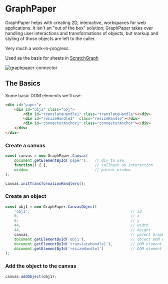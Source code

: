 # GraphPaper

GraphPaper helps with creating 2D, interactive, workspaces for web applications. It isn't an "out of the box" solution; GraphPaper takes over handling user interactions and transformations of objects, but markup and styling of those objects are left to the caller.

Very much a work-in-progress.

Used as the basis for sheets in [ScratchGraph](https://scratchgraph.com)

![graphpaper-connector](https://user-images.githubusercontent.com/12861733/33002147-358957a8-cd80-11e7-89ae-1b211c0eb2db.png)

## The Basics

Some basic DOM elements we'll use:
```html
<div id="paper">
    <div id="obj1" class="obj">
        <div id="translateHandle1" class="translateHandle"></div>
        <div id="resizeHandle1"  class="resizeHandle"></div>
        <div id="connectorAnchor1" class="connectorAnchor"></div>
    </div>
</div>
```

### Create a canvas

```javascript
const canvas = new GraphPaper.Canvas(
    document.getElementById('paper'),   // div to use
    function() { },                     // callback on interaction
    window                              // parent window 
);

canvas.initTransformationHandlers();
```

###  Create an object

```javascript
const obj1 = new GraphPaper.CanvasObject(
    'obj1',                                             // id
    0,                                                  // x        
    0,                                                  // y
    44,                                                 // width
    44,                                                 // height
    canvas,                                             // parent GraphPaper.Canvas
    document.getElementById('obj1'),                    // object DOM element
    document.getElementById('translateHandle1'),        // DOM element for the object's translation handle
    document.getElementById('resizeHandle1')            // DOM element for the object's resize handle
);
```

### Add the object to the canvas

```javascript
canvas.addObject(obj1);
```
